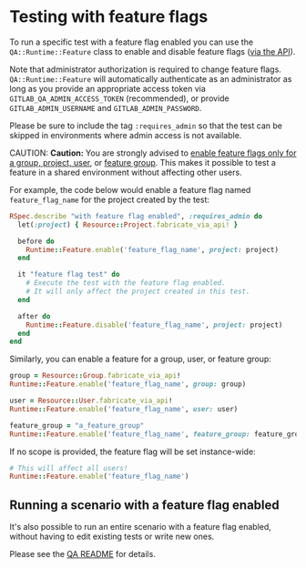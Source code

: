 # Testing with feature flags

To run a specific test with a feature flag enabled you can use the `QA::Runtime::Feature` class to
enable and disable feature flags ([via the API](../../../api/features.md)).

Note that administrator authorization is required to change feature flags. `QA::Runtime::Feature`
will automatically authenticate as an administrator as long as you provide an appropriate access
token via `GITLAB_QA_ADMIN_ACCESS_TOKEN` (recommended), or provide `GITLAB_ADMIN_USERNAME`
and `GITLAB_ADMIN_PASSWORD`.

Please be sure to include the tag `:requires_admin` so that the test can be skipped in environments
where admin access is not available.

CAUTION: **Caution:**
You are strongly advised to [enable feature flags only for a group, project, user](../../feature_flags/development.md#feature-actors),
or [feature group](../../feature_flags/development.md#feature-groups). This makes it possible to
test a feature in a shared environment without affecting other users.

For example, the code below would enable a feature flag named `feature_flag_name` for the project
created by the test:

```ruby
RSpec.describe "with feature flag enabled", :requires_admin do
  let(:project) { Resource::Project.fabricate_via_api! }

  before do
    Runtime::Feature.enable('feature_flag_name', project: project)
  end

  it "feature flag test" do
    # Execute the test with the feature flag enabled.
    # It will only affect the project created in this test.
  end

  after do
    Runtime::Feature.disable('feature_flag_name', project: project)
  end
end
```

Similarly, you can enable a feature for a group, user, or feature group:

```ruby
group = Resource::Group.fabricate_via_api!
Runtime::Feature.enable('feature_flag_name', group: group)

user = Resource::User.fabricate_via_api!
Runtime::Feature.enable('feature_flag_name', user: user)

feature_group = "a_feature_group"
Runtime::Feature.enable('feature_flag_name', feature_group: feature_group)
```

If no scope is provided, the feature flag will be set instance-wide:

```ruby
# This will affect all users!
Runtime::Feature.enable('feature_flag_name')
```

## Running a scenario with a feature flag enabled

It's also possible to run an entire scenario with a feature flag enabled, without having to edit
existing tests or write new ones.

Please see the [QA README](https://gitlab.com/gitlab-org/gitlab/tree/master/qa#running-tests-with-a-feature-flag-enabled)
for details.

